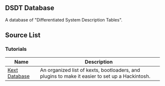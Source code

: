 ## DSDT Database

A database of "Differentiated System Description Tables".

## Source List

### Tutorials

| Name | Description |
| --- | --- |
| [Kext Database](https://kext.me/) | An organized list of kexts, bootloaders, and plugins to make it easier to set up a Hackintosh. |